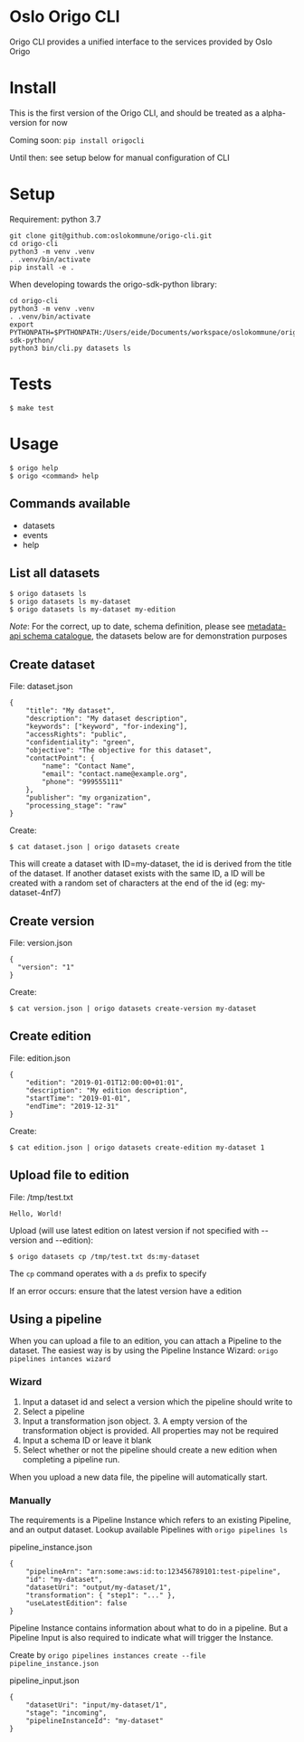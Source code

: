 # Oslo Origo CLI

Origo CLI provides a unified interface to the services provided by Oslo Origo

# Install
This is the first version of the Origo CLI, and should be treated as a alpha-version for now

Coming soon: ```pip install origocli```

Until then: see setup below for manual configuration of CLI

# Setup
Requirement: python 3.7

```
git clone git@github.com:oslokommune/origo-cli.git
cd origo-cli
python3 -m venv .venv
. .venv/bin/activate
pip install -e .
```

When developing towards the origo-sdk-python library:
```
cd origo-cli
python3 -m venv .venv
. .venv/bin/activate
export PYTHONPATH=$PYTHONPATH:/Users/eide/Documents/workspace/oslokommune/origo-sdk-python/
python3 bin/cli.py datasets ls
```

# Tests
```
$ make test
```

# Usage
```
$ origo help
$ origo <command> help
```

## Commands available
* datasets
* events
* help

## List all datasets
```
$ origo datasets ls
$ origo datasets ls my-dataset
$ origo datasets ls my-dataset my-edition
```

*Note*: For the correct, up to date, schema definition, please see [metadata-api schema catalogue](https://github.oslo.kommune.no/origo-dataplatform/metadata-api/tree/master/schema), the datasets below are for demonstration purposes

## Create dataset
File: dataset.json
```
{
    "title": "My dataset",
    "description": "My dataset description",
    "keywords": ["keyword", "for-indexing"],
    "accessRights": "public",
    "confidentiality": "green",
    "objective": "The objective for this dataset",
    "contactPoint": {
        "name": "Contact Name",
        "email": "contact.name@example.org",
        "phone": "999555111"
    },
    "publisher": "my organization",
    "processing_stage": "raw"
}

```
Create:
```
$ cat dataset.json | origo datasets create
```
This will create a dataset with ID=my-dataset, the id is derived from the title of the dataset. If another dataset exists with the same ID, a ID will be created with a random set of characters at the end of the id (eg: my-dataset-4nf7)

## Create version
File: version.json
```
{
  "version": "1"
}

```
Create:
```
$ cat version.json | origo datasets create-version my-dataset
```

## Create edition
File: edition.json
```
{
    "edition": "2019-01-01T12:00:00+01:01",
    "description": "My edition description",
    "startTime": "2019-01-01",
    "endTime": "2019-12-31"
}

```
Create:
```
$ cat edition.json | origo datasets create-edition my-dataset 1
```

## Upload file to edition
File: /tmp/test.txt
```
Hello, World!
```
Upload (will use latest edition on latest version if not specified with --version and --edition):
```
$ origo datasets cp /tmp/test.txt ds:my-dataset
```
The `cp` command operates with a `ds` prefix to specify

If an error occurs: ensure that the latest version have a edition

## Using a pipeline
When you can upload a file to an edition, you can attach a Pipeline to the dataset.
The easiest way is by using the Pipeline Instance Wizard:
`origo pipelines intances wizard` 

### Wizard
1. Input a dataset id and select a version which the pipeline should write to
2. Select a pipeline
3. Input a transformation json object.
    3. A empty version of the transformation object is provided. All properties may not be required
4. Input a schema ID or leave it blank
5. Select whether or not the pipeline should create a new edition when completing a pipeline run.

When you upload a new data file, the pipeline will automatically start. 

### Manually
The requirements is a Pipeline Instance which refers to an existing Pipeline, and an output dataset. 
Lookup available Pipelines with `origo pipelines ls` 

pipeline_instance.json
```
{
    "pipelineArn": "arn:some:aws:id:to:123456789101:test-pipeline",
    "id": "my-dataset",
    "datasetUri": "output/my-dataset/1",
    "transformation": { "step1": "..." },
    "useLatestEdition": false
}
```
Pipeline Instance contains information about what to do in a pipeline. But a Pipeline Input is also required to indicate what will trigger the Instance.

Create by `origo pipelines instances create --file pipeline_instance.json`

pipeline_input.json
```
{
    "datasetUri": "input/my-dataset/1",
    "stage": "incoming",
    "pipelineInstanceId": "my-dataset"
}
```